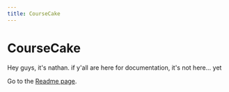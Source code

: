 ```yaml
---
title: CourseCake
---
```


# CourseCake 
Hey guys, it's nathan. if y'all are here for documentation, it's not here... yet

Go to the [Readme page](/README).
